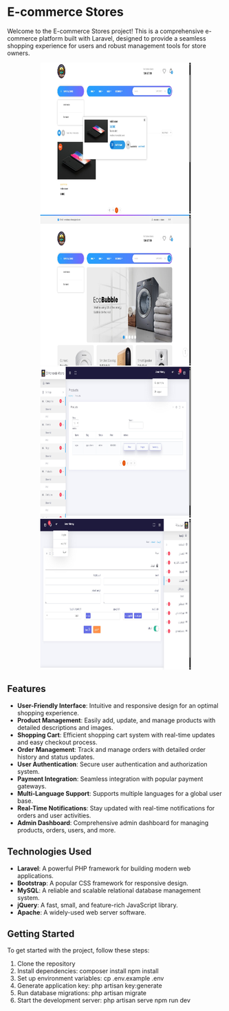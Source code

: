 # E-commerce Stores

Welcome to the E-commerce Stores project! This is a comprehensive e-commerce platform built with Laravel, designed to provide a seamless shopping experience for users and robust management tools for store owners.

<p align="center">
<img width="350" height="350" src="./public/assets/images/img1.jpeg">
<img width="350" height="350" src="./public/assets/images/img2.jpeg">
<img width="350" height="350" src="./public/assets/images/img3.jpeg">
<img width="350" height="350" src="./public/assets/images/img4.jpeg">
</p>

## Features

-   **User-Friendly Interface**: Intuitive and responsive design for an optimal shopping experience.
-   **Product Management**: Easily add, update, and manage products with detailed descriptions and images.
-   **Shopping Cart**: Efficient shopping cart system with real-time updates and easy checkout process.
-   **Order Management**: Track and manage orders with detailed order history and status updates.
-   **User Authentication**: Secure user authentication and authorization system.
-   **Payment Integration**: Seamless integration with popular payment gateways.
-   **Multi-Language Support**: Supports multiple languages for a global user base.
-   **Real-Time Notifications**: Stay updated with real-time notifications for orders and user activities.
-   **Admin Dashboard**: Comprehensive admin dashboard for managing products, orders, users, and more.

## Technologies Used

-   **Laravel**: A powerful PHP framework for building modern web applications.
-   **Bootstrap**: A popular CSS framework for responsive design.
-   **MySQL**: A reliable and scalable relational database management system.
-   **jQuery**: A fast, small, and feature-rich JavaScript library.
-   **Apache**: A widely-used web server software.

## Getting Started

To get started with the project, follow these steps:

1. Clone the repository
2. Install dependencies:
   composer install
   npm install
3. Set up environment variables:
   cp .env.example .env
4. Generate application key:
   php artisan key:generate
5. Run database migrations:
   php artisan migrate
6. Start the development server:
   php artisan serve
   npm run dev
